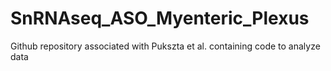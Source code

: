 # SnRNAseq_ASO_Myenteric_Plexus
Github repository associated with Pukszta et al. containing code to analyze data
